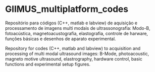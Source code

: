 # GIIMUS_multiplatform_codes

Repositório para códigos (C++, matlab e labview) de aquisição e processamento de imagens multi modais de ultrassonografia: Modo-B, fotoacústica, magnetoacustografia, elastografia, controle de harware, funções básicas e desenhos de aparato experimental.

Repository for codes (C++, matlab and labview) to acquisition and processing of multi modal ultrasound images: B-Mode, photoacoustic, magneto motive ultrasound, elastrography, hardware control, basic functions and experimental setup figures. 

